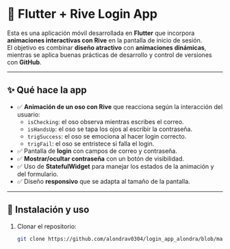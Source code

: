 # 🐻 Flutter + Rive Login App

Esta es una aplicación móvil desarrollada en **Flutter** que incorpora **animaciones interactivas con Rive** en la pantalla de inicio de sesión.  
El objetivo es combinar **diseño atractivo** con **animaciones dinámicas**, mientras se aplica buenas prácticas de desarrollo y control de versiones con **GitHub**.

---

## ✨ Qué hace la app

- ✅ **Animación de un oso con Rive** que reacciona según la interacción del usuario:
  - `isChecking`: el oso observa mientras escribes el correo.
  - `isHandsUp`: el oso se tapa los ojos al escribir la contraseña.
  - `trigSuccess`: el oso se emociona al hacer login correcto.
  - `trigFail`: el oso se entristece si falla el login.
- ✅ Pantalla de **login** con campos de correo y contraseña.
- ✅ **Mostrar/ocultar contraseña** con un botón de visibilidad.
- ✅ Uso de **StatefulWidget** para manejar los estados de la animación y del formulario.
- ✅ Diseño **responsivo** que se adapta al tamaño de la pantalla.

---

## 🚀 Instalación y uso

1. Clonar el repositorio:

   ```bash
   git clone https://github.com/alondrav0304/login_app_alondra/blob/main/lib/screens/login_screen.dart

